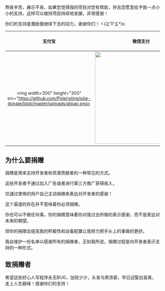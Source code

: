 熬夜辛苦，展示不易，如果您觉得我的项目对您有帮助，并且您愿意给予我一点小小的支持，这样可以维持项目持续地发展，非常感谢！

你们的支持是激励我继续下去的动力，谢谢你们！ヾ(≧▽≦*)o

| 支付宝 | 微信支付 | QQ钱包 | 
| :------: | :------: |  :------: | 
| <img width=300" height="300" src="https://github.com/Polaristing/sijie-donate/blob/master/uploads/alipay.png> | <img width="300" height="300" src="https://github.com/Polaristing/sijie-donate/blob/master/uploads/wxpay.png"> | <img width="300" height="300" src="https://github.com/Polaristing/sijie-donate/blob/master/uploads/qqpay.png"> | 

## 为什么要捐赠

捐赠是用来支持开发者和资源贡献者的一种常见的方式。

这些开发者不通过加入广告或者进行第三方推广获得收入，

仅通过使用的用户自己主动捐赠来表达对开发者的感谢！

这个渠道的存在并不意味着你必须捐赠。

你也可以不做任何事。你的捐赠意味着你对我过去所做的表示感谢，而不是表达对未来的期望。

但你的捐赠会提高我的积极性和设备配置让我努力把手头上的事做的更好。

我会维护一份名单以感谢所有的捐赠者，正如我所说，捐赠过程是向开发者表示支持的一种形式。

## 致捐赠者

希望这些好心人写程序永无BUG，加班少少，头发乌黑浓密，早日迎娶白富美，走上人生巅峰！感谢你们的支持！